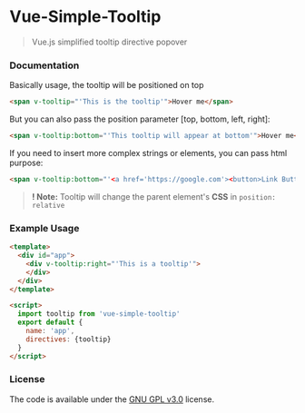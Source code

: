 # Vue-Simple-Tooltip

> Vue.js simplified tooltip directive popover

### Documentation

Basically usage, the tooltip will be positioned on top
```html
<span v-tooltip="'This is the tooltip'">Hover me</span>
```

But you can also pass the position parameter [top, bottom, left, right]:
 ```html
 <span v-tooltip:bottom="'This tooltip will appear at bottom'">Hover me</span>
 ```

If you need to insert more complex strings or elements, you can pass html purpose:
 ```html
 <span v-tooltip:bottom="'<a href='https://google.com'><button>Link Button</button></a>'">Hover me</span>
 ```
> **! Note:** Tooltip will change the parent element's **CSS** in  `position: relative`
### Example Usage
```html
<template>
  <div id="app">
    <div v-tooltip:right="'This is a tooltip'">
    </div>
  </div>
</template>

<script>
  import tooltip from 'vue-simple-tooltip'
  export default {
    name: 'app',
    directives: {tooltip}
  }
</script>
```


### License

The code is available under the [GNU GPL v3.0](LICENSE) license.
